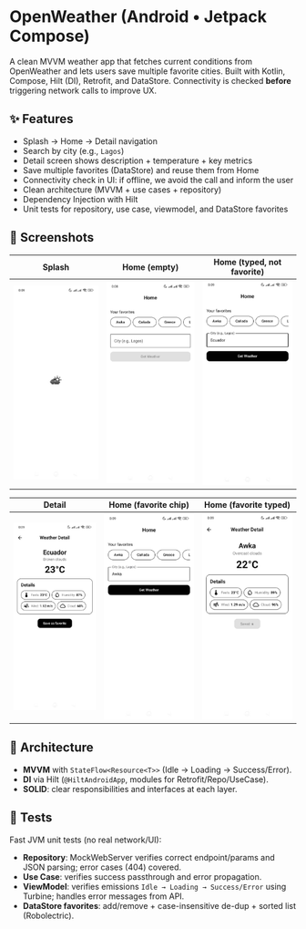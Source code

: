 # OpenWeather (Android • Jetpack Compose)

A clean MVVM weather app that fetches current conditions from OpenWeather and lets users save multiple favorite cities. Built with Kotlin, Compose, Hilt (DI), Retrofit, and DataStore. Connectivity is checked **before** triggering network calls to improve UX.

## ✨ Features
- Splash → Home → Detail navigation
- Search by city (e.g., `Lagos`)
- Detail screen shows description + temperature + key metrics
- Save multiple favorites (DataStore) and reuse them from Home
- Connectivity check in UI: if offline, we avoid the call and inform the user
- Clean architecture (MVVM + use cases + repository)
- Dependency Injection with Hilt
- Unit tests for repository, use case, viewmodel, and DataStore favorites

## 📸 Screenshots
| Splash                      | Home (empty) | Home (typed, not favorite) |
|-----------------------------|---|---|
| ![Splash](art/screenshots/app_splash_screen_ic.jpg) | ![Home Empty](art/screenshots/empty_city_input_ic.jpg) | ![Home Non-Favorite](art/screenshots/city_input_ic.jpg) |

| Detail | Home (favorite chip) | Home (favorite typed)                                        |
|---|---|--------------------------------------------------------------|
| ![Detail](art/screenshots/weather_detail_ic.jpg) | ![Fav Chip](art/screenshots/saved_city_input_ic.jpg) | ![Detail Favorite](art/screenshots/saved_city_detail_ic.jpg) |

## 🧱 Architecture

- **MVVM** with `StateFlow<Resource<T>>` (Idle → Loading → Success/Error).
- **DI** via Hilt (`@HiltAndroidApp`, modules for Retrofit/Repo/UseCase).
- **SOLID**: clear responsibilities and interfaces at each layer.

## 🧪 Tests
Fast JVM unit tests (no real network/UI):
- **Repository**: MockWebServer verifies correct endpoint/params and JSON parsing; error cases (404) covered.
- **Use Case**: verifies success passthrough and error propagation.
- **ViewModel**: verifies emissions `Idle → Loading → Success/Error` using Turbine; handles error messages from API.
- **DataStore favorites**: add/remove + case-insensitive de-dup + sorted list (Robolectric).






